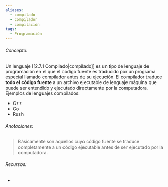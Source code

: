 ```yaml
---
aliases:
  - compilado
  - compilador
  - compilación
tags:
  - Programación
---
```

###### Concepto:

Un lenguaje [[2.7.1 Compilado|compilado]] es un tipo de lenguaje de programación en el que el código fuente es traducido por un programa especial llamado compilador antes de su ejecución. El compilador traduce **todo el código fuente** a un archivo ejecutable de lenguaje máquina que puede ser entendido y ejecutado directamente por la computadora. Ejemplos de lenguajes compilados:

- C++
- Go
- Rush

###### Anotaciones:

> Básicamente son aquellos cuyo código fuente se traduce completamente a un código ejecutable antes de ser ejecutado por la computadora.

###### Recursos:

- 